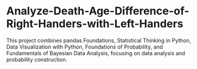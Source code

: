# Analyze-Death-Age-Difference-of-Right-Handers-with-Left-Handers
This project combines pandas Foundations, Statistical Thinking in Python, Data Visualization with Python, Foundations of Probability, and Fundamentals of Bayesian Data Analysis, focusing on data analysis and probability construction.
